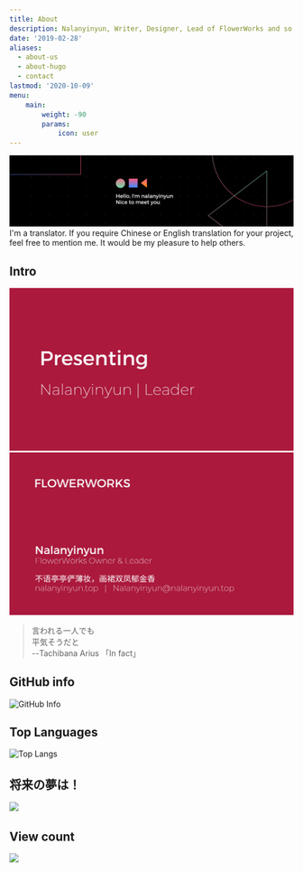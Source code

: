 ```yaml
---
title: About
description: Nalanyinyun, Writer, Designer, Lead of FlowerWorks and so on.
date: '2019-02-28'
aliases:
  - about-us
  - about-hugo
  - contact
lastmod: '2020-10-09'
menu:
    main: 
        weight: -90
        params:
            icon: user
---
```

![Banner](20231009_232759_0000.png)  
I'm a translator. If you require Chinese or English translation for your project, feel free to mention me. It would be my pleasure to help others.

## Intro
![intro](20230909_235016_0001.png)  
![intro](20230909_235016_0000.png)  
>言われる一人でも  
>平気そうだと  
>--Tachibana Arius 「In fact」
## GitHub info
![GitHub Info](https://github-readme-stats.vercel.app/api?username=naranyinyun)   
## Top Languages
![Top Langs](https://github-readme-stats.vercel.app/api/top-langs/?username=naranyinyun&layout=compact) 
## 将来の夢は！
<img src="https://raw.githubusercontent.com/naranyinyun/Apodidae/main/01b4546075f049a68d662f1229a0f9ab.png" width = "500" />

## View count
![](https://komarev.com/ghpvc/?username=naranyinyun&style=flat-square)
